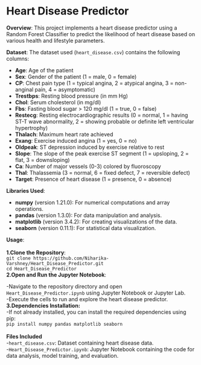 # Heart Disease Predictor

**Overview**:
This project implements a heart disease predictor using a Random Forest Classifier to predict the likelihood of heart disease based on various health and lifestyle parameters.

**Dataset**:
The dataset used (`heart_disease.csv`) contains the following columns:

- **Age**: Age of the patient
- **Sex**: Gender of the patient (1 = male, 0 = female)
- **CP**: Chest pain type (1 = typical angina, 2 = atypical angina, 3 = non-anginal pain, 4 = asymptomatic)
- **Trestbps**: Resting blood pressure (in mm Hg)
- **Chol**: Serum cholesterol (in mg/dl)
- **Fbs**: Fasting blood sugar > 120 mg/dl (1 = true, 0 = false)
- **Restecg**: Resting electrocardiographic results (0 = normal, 1 = having ST-T wave abnormality, 2 = showing probable or definite left ventricular hypertrophy)
- **Thalach**: Maximum heart rate achieved
- **Exang**: Exercise induced angina (1 = yes, 0 = no)
- **Oldpeak**: ST depression induced by exercise relative to rest
- **Slope**: The slope of the peak exercise ST segment (1 = upsloping, 2 = flat, 3 = downsloping)
- **Ca**: Number of major vessels (0-3) colored by fluoroscopy
- **Thal**: Thalassemia (3 = normal, 6 = fixed defect, 7 = reversible defect)
- **Target**: Presence of heart disease (1 = presence, 0 = absence)

**Libraries Used**:
- **numpy** (version 1.21.0): For numerical computations and array operations.
- **pandas** (version 1.3.0): For data manipulation and analysis.
- **matplotlib** (version 3.4.2): For creating visualizations of the data.
- **seaborn** (version 0.11.1): For statistical data visualization.

**Usage**:
<br>
<br>
**1.Clone the Repository**:
<br>
```git clone https://github.com/Niharika-Varshney/Heart_Disease_Predictor.git```
<br>
```cd Heart_Disease_Predictor```
<br>
**2.Open and Run the Jupyter Notebook**:
<br>

-Navigate to the repository directory and open ```Heart_Disease_Predictor.ipynb``` using Jupyter Notebook or Jupyter Lab.
<br>
-Execute the cells to run and explore the heart disease predictor.
<br>
**3.Dependencies Installation:**
<br>
-If not already installed, you can install the required dependencies using pip:
<br>
```pip install numpy pandas matplotlib seaborn```
<br>
<br>
**Files Included**
<br>
-```heart_disease.csv```: Dataset containing heart disease data.
<br>
-```Heart_Disease_Predictor.ipynb```: Jupyter Notebook containing the code for data analysis, model training, and evaluation.
